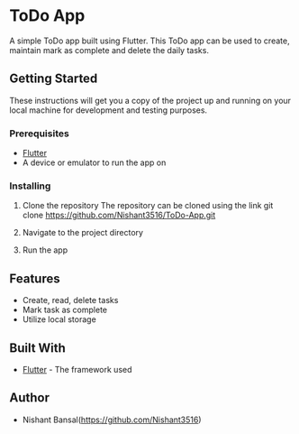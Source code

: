 # ToDo App

A simple ToDo app built using Flutter.
This ToDo app can be used to create, maintain mark as complete and delete the daily tasks.

## Getting Started

These instructions will get you a copy of the project up and running on your local machine for development and testing purposes.

### Prerequisites

- [Flutter](https://flutter.dev/docs/get-started/install)
- A device or emulator to run the app on

### Installing

1. Clone the repository
The repository can be cloned using the link git clone https://github.com/Nishant3516/ToDo-App.git

2. Navigate to the project directory

3. Run the app

## Features
- Create, read, delete tasks
- Mark task as complete
- Utilize local storage

## Built With

- [Flutter](https://flutter.dev/) - The framework used

## Author

- Nishant Bansal(https://github.com/Nishant3516)

